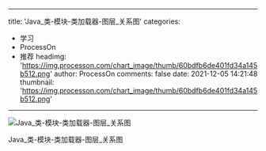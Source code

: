
---
title: 'Java_类-模块-类加载器-图层_关系图'
categories: 
 - 学习
 - ProcessOn
 - 推荐
headimg: 'https://img.processon.com/chart_image/thumb/60bdfb6de401fd34a145b512.png'
author: ProcessOn
comments: false
date: 2021-12-05 14:21:48
thumbnail: 'https://img.processon.com/chart_image/thumb/60bdfb6de401fd34a145b512.png'
---

<div>   
<img class="thumb" alt="Java_类-模块-类加载器-图层_关系图" src="https://img.processon.com/chart_image/thumb/60bdfb6de401fd34a145b512.png" referrerpolicy="no-referrer">
<p>Java_类-模块-类加载器-图层_关系图</p>  
</div>
            